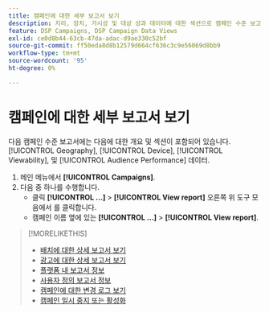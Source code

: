```yaml
---
title: 캠페인에 대한 세부 보고서 보기
description: 지리, 장치, 가시성 및 대상 성과 데이터에 대한 섹션으로 캠페인 수준 보고서를 여는 방법에 대해 알아봅니다.
feature: DSP Campaigns, DSP Campaign Data Views
exl-id: ce0d8b44-63cb-47da-adac-d9ae330c52bf
source-git-commit: ff50eda8d8b12579d664cf636c3c9e56069d8bb9
workflow-type: tm+mt
source-wordcount: '95'
ht-degree: 0%

---
```


# 캠페인에 대한 세부 보고서 보기

다음 <!--legacy --> 캠페인 수준 보고서에는 다음에 대한 개요 및 섹션이 포함되어 있습니다. [!UICONTROL Geography], [!UICONTROL Device], [!UICONTROL Viewability], 및 [!UICONTROL Audience Performance] 데이터.

1. 메인 메뉴에서 **[!UICONTROL Campaigns]**.
1. 다음 중 하나를 수행합니다.
   * 클릭 **[!UICONTROL ...]** > **[!UICONTROL View report]** 오른쪽 위 도구 모음에서 를 클릭합니다.
   * 캠페인 이름 옆에 있는  **[!UICONTROL ...]** > **[!UICONTROL View report]**.

>[!MORELIKETHIS]
>
>* [배치에 대한 상세 보고서 보기](/help/dsp/campaign-management/placements/placement-view-report.md)
>* [광고에 대한 상세 보고서 보기](/help/dsp/campaign-management/ads/ad-view-report.md)
>* [플랫폼 내 보고서 정보](/help/dsp/campaign-management/reports/campaign-reports-about.md)
>* [사용자 정의 보고서 정보](/help/dsp/reports/report-about.md)
>* [캠페인에 대한 변경 로그 보기](campaign-change-log.md)
>* [캠페인 일시 중지 또는 활성화](campaign-pause-activate.md)


